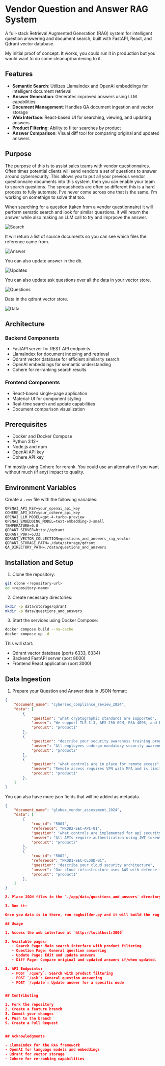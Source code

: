 # Vendor Question and Answer RAG System

A full-stack Retrieval Augmented Generation (RAG) system for intelligent question answering and document search, built with FastAPI, React, and Qdrant vector database.

My initial proof of concept. It works, you could run it in production but you would want to do some cleanup/hardening to it. 

## Features

- **Semantic Search**: Utilizes LlamaIndex and OpenAI embeddings for intelligent document retrieval
- **Answer Generation**: Generates improved answers using LLM capabilities
- **Document Management**: Handles QA document ingestion and vector storage
- **Web Interface**: React-based UI for searching, viewing, and updating answers
- **Product Filtering**: Ability to filter searches by product
- **Answer Comparison**: Visual diff tool for comparing original and updated answers

## Purpose

The purpose of this is to assist sales teams with vendor questionnaires. Often times potential clients will send vendors a set of questions to answer around cybersecurity. This allows you to put all your previous vendor questionnaire documents into this system, then you can enable your team to search questions. The spreadsheets are often so different this is a hard process to fully automate. I've never come across one that is the same. I'm working on somethign to solve that too.

When searching for a question (taken from a vendor questionnaire) it will perform sematic search and look for similar questions. It will return the answer while also making an LLM call to try and imprpove the answer.

![Search](./images/1.png)

It will return a list of source documents so you can see which files the reference came from.

![Answer](./images/2.png)

You can also update answer in the db.

![Updates](./images/3.png)

You can also update ask questions over all the data in your vector store.

![Questions](./images/4.png)

Data in the qdrant vector store.

![Data](./images/5.png)

## Architecture

### Backend Components
- FastAPI server for REST API endpoints
- LlamaIndex for document indexing and retrieval
- Qdrant vector database for efficient similarity search
- OpenAI embeddings for semantic understanding
- Cohere for re-ranking search results

### Frontend Components
- React-based single-page application
- Material-UI for component styling
- Real-time search and update capabilities
- Document comparison visualization

## Prerequisites

- Docker and Docker Compose
- Python 3.12+
- Node.js and npm
- OpenAI API key
- Cohere API key

I'm mostly using Cohere for rerank. You could use an alternative if you want without much (if any) impact to quality.

## Environment Variables

Create a `.env` file with the following variables:

```env
OPENAI_API_KEY=your_openai_api_key
COHERE_API_KEY=your_cohere_api_key
OPENAI_LLM_MODEL=gpt-4-turbo-preview
OPENAI_EMBEDDING_MODEL=text-embedding-3-small
TEMPERATURE=0.0
QDRANT_SERVER=http://qdrant
QDRANT_PORT=6333
QDRANT_VECTOR_COLLECTION=questions_and_answers_rag_vector
QDRANT_STORAGE_PATH=./data/storage/qdrant
QA_DIRECTORY_PATH=./data/questions_and_answers
```

## Installation and Setup

1. Clone the repository:
```bash
git clone <repository-url>
cd <repository-name>
```

2. Create necessary directories:
```bash
mkdir -p data/storage/qdrant
mkdir -p data/questions_and_answers
```

3. Start the services using Docker Compose:
```bash
docker compose build --no-cache
docker compose up -d
```

This will start:
- Qdrant vector database (ports 6333, 6334)
- Backend FastAPI server (port 8000)
- Frontend React application (port 3000)

## Data Ingestion

1. Prepare your Question and Answer data in JSON format:
```json
{
    "document_name": "cybersec_compliance_review_2024",
    "data": [
        {
            "question": "what cryptographic standards are supported",
            "answer": "We support TLS 1.3, AES-256-GCM, RSA-4096, and ECDSA with P-384 curves. Legacy protocols like TLS 1.1 and older are disabled. We follow NIST guidelines for cryptographic implementations and maintain a cryptographic agility program for algorithm updates.",
            "product": "product1"
        },
        {
            "question": "describe your security awareness training program",
            "answer": "All employees undergo mandatory security awareness training at hiring and annually thereafter. Training covers phishing, social engineering, data handling, and incident reporting. Monthly security newsletters and quarterly phishing simulations are conducted. Completion is tracked and enforced.",
            "product": "product2"
        },
        {
            "question": "what controls are in place for remote access",
            "answer": "Remote access requires VPN with MFA and is limited to corporate-managed devices. All remote sessions are monitored and logged. Split tunneling is disabled, and idle sessions are automatically disconnected after 30 minutes. Regular access reviews are performed.",
            "product": "product1"
        },
    ]
}
```

You can also have more json fields that will be added as metadata.

```json
{
    "document_name": "globex_vendor_assessment_2024",
    "data": [
        {
            "row_id": "R001",
            "reference": "PROD2-SEC-API-01",
            "question": "what controls are implemented for api security",
            "answer": "All APIs require authentication using JWT tokens with short expiration times. Rate limiting is implemented to prevent abuse. API endpoints are documented using OpenAPI 3.0 specifications and undergo regular security testing. We maintain API versioning and deprecation policies.",
            "product": "product2"
        },
        {
            "row_id": "R002",
            "reference": "PROD1-SEC-CLOUD-01",
            "question": "describe your cloud security architecture",
            "answer": "Our cloud infrastructure uses AWS with defense-in-depth principles. We implement network segmentation, WAF, and DDoS protection. All resources are deployed using Infrastructure as Code with security configurations version controlled. Regular cloud security posture assessments are performed.",
            "product": "product1"
        },
    ]
}

2. Place JSON files in the `./app/data/questions_and_answers` directory. I have fake samples in there for you.

3. Run it:

Once you data is in there, run ragbuilder.py and it will build the rag from your data and add everything to qdrant.

## Usage

1. Access the web interface at `http://localhost:3000`

2. Available pages:
   - Search Page: Main search interface with product filtering
   - Question Page: General question answering
   - Update Page: Edit and update answers
   - Diff Page: Compare original and updated answers if/when updated.

3. API Endpoints:
   - POST `/query`: Search with product filtering
   - POST `/ask`: General question answering
   - POST `/update`: Update answer for a specific node


## Contributing

1. Fork the repository
2. Create a feature branch
3. Commit your changes
4. Push to the branch
5. Create a Pull Request


## Acknowledgments

- LlamaIndex for the RAG framework
- OpenAI for language models and embeddings
- Qdrant for vector storage
- Cohere for re-ranking capabilities